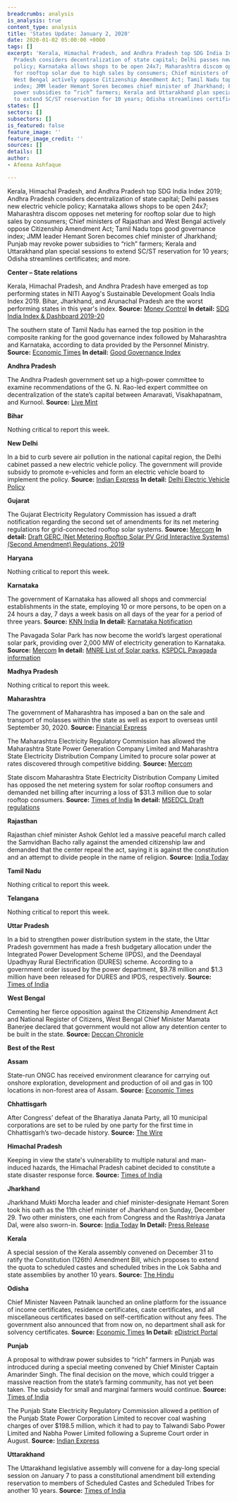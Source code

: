 ```yaml
---
breadcrumbs: analysis
is_analysis: true
content_type: analysis
title: 'States Update: January 2, 2020'
date: 2020-01-02 05:00:00 +0000
tags: []
excerpt: 'Kerala, Himachal Pradesh, and Andhra Pradesh top SDG India Index 2019; Andhra
  Pradesh considers decentralization of state capital; Delhi passes new electric vehicle
  policy; Karnataka allows shops to be open 24x7; Maharashtra discom opposes net metering
  for rooftop solar due to high sales by consumers; Chief ministers of Rajasthan and
  West Bengal actively oppose Citizenship Amendment Act; Tamil Nadu tops good governance
  index; JMM leader Hemant Soren becomes chief minister of Jharkhand; Punjab may revoke
  power subsidies to “rich” farmers; Kerala and Uttarakhand plan special sessions
  to extend SC/ST reservation for 10 years; Odisha streamlines certificates; and more. '
states: []
sectors: []
subsectors: []
is_featured: false
feature_image: ''
feature_image_credit: ''
sources: []
details: []
author:
- Afeena Ashfaque

---
```


Kerala, Himachal Pradesh, and Andhra Pradesh top SDG India Index 2019; Andhra Pradesh considers decentralization of state capital; Delhi passes new electric vehicle policy; Karnataka allows shops to be open 24x7; Maharashtra discom opposes net metering for rooftop solar due to high sales by consumers; Chief ministers of Rajasthan and West Bengal actively oppose Citizenship Amendment Act; Tamil Nadu tops good governance index; JMM leader Hemant Soren becomes chief minister of Jharkhand; Punjab may revoke power subsidies to “rich” farmers; Kerala and Uttarakhand plan special sessions to extend SC/ST reservation for 10 years; Odisha streamlines certificates; and more.

**Center – State relations**

Kerala, Himachal Pradesh, and Andhra Pradesh have emerged as top performing states in NITI Aayog's Sustainable Development Goals India Index 2019. Bihar, Jharkhand, and Arunachal Pradesh are the worst performing states in this year's index. **Source:** [Money Control](https://www.moneycontrol.com/news/india/kerala-himachal-pradesh-andhra-pradesh-lead-performers-in-nitis-sdg-index-4771191.html) **In detail:** [SDG India Index & Dashboard 2019-20](https://niti.gov.in/sites/default/files/2019-12/SDG-India-Index-2.0_27-Dec.pdf)

The southern state of Tamil Nadu has earned the top position in the composite ranking for the good governance index followed by Maharashtra and Karnataka, according to data provided by the Personnel Ministry. **Source:** [Economic Times](https://economictimes.indiatimes.com/news/politics-and-nation/tamil-nadu-tops-good-governance-index-among-big-states-maharashtra-and-karnataka-get-second-third-slot/articleshow/72978601.cms) **In detail:** [Good Governance Index](http://164.100.117.97/WriteReadData/userfiles/GGI%20ppt_GGD_24.12.2019-Final.pptx)

**Andhra Pradesh**

The Andhra Pradesh government set up a high-power committee to examine recommendations of the G. N. Rao-led expert committee on decentralization of the state’s capital between Amaravati, Visakhapatnam, and Kurnool. **Source:** [Live Mint](https://www.livemint.com/news/india/andhra-forms-panel-to-look-into-suggestions-on-decentralization-of-state-capital-11577604896968.html)

**Bihar**

Nothing critical to report this week.

**New Delhi**

In a bid to curb severe air pollution in the national capital region, the Delhi cabinet passed a new electric vehicle policy. The government will provide subsidy to promote e-vehicles and form an electric vehicle board to implement the policy. **Source:** [Indian Express](https://indianexpress.com/article/cities/delhi/delhi-govt-passes-electric-vehicle-policy-to-tackle-air-pollution-5-lakh-evs-to-be-registered-in-5-years-6181542/) **In detail:** [Delhi Electric Vehicle Policy](http://transport.delhi.gov.in/sites/default/files/All-PDF/Electric%20Policy%202018.pdf)

**Gujarat**

The Gujarat Electricity Regulatory Commission has issued a draft notification regarding the second set of amendments for its net metering regulations for grid-connected rooftop solar systems. **Source:** [Mercom](https://mercomindia.com/gujarat-net-metering-rules-rooftop-solar/) **In detail:** [Draft GERC (Net Metering Rooftop Solar PV Grid Interactive Systems) (Second Amendment) Regulations, 2019](https://www.gercin.org/wp-content/uploads/2019/12/Draft-Notification_for-Net-Metering-Regulation_181219.final_.pdf)

**Haryana**

Nothing critical to report this week.

**Karnataka**

The government of Karnataka has allowed all shops and commercial establishments in the state, employing 10 or more persons, to be open on a 24 hours a day, 7 days a week basis on all days of the year for a period of three years. **Source:** [KNN India](https://knnindia.co.in/news/newsdetails/state/karnataka-govt-gives-nod-to-open-shops-24x7-for-3-years) **In detail:** [Karnataka Notification](https://www.rai.net.in/E-Mailers/Advocacy-update/24x7-store-opening-permission-Karnataka.pdf)

The Pavagada Solar Park has now become the world’s largest operational solar park, providing over 2,000 MW of electricity generation to Karnataka. **Source:** [Mercom](https://mercomindia.com/karnatakas-pavagada-solar-operational/) **In detail:** [MNRE List of Solar parks](https://mnre.gov.in/scheme-documents), [KSPDCL Pavagada information](http://kspdcl.in/Aboutus_kan.htm)

**Madhya Pradesh**

Nothing critical to report this week.

**Maharashtra**

The government of Maharashtra has imposed a ban on the sale and transport of molasses within the state as well as export to overseas until September 30, 2020. **Source:** [Financial Express](https://www.financialexpress.com/industry/maharashtra-bans-export-of-molasses/1806018/)

The Maharashtra Electricity Regulatory Commission has allowed the Maharashtra State Power Generation Company Limited and Maharashtra State Electricity Distribution Company Limited to procure solar power at rates discovered through competitive bidding. **Source:** [Mercom](https://mercomindia.com/maharashtra-approves-tariff-50-mw-solar-projects/)

State discom Maharashtra State Electricity Distribution Company Limited has opposed the net metering system for solar rooftop consumers and demanded net billing after incurring a loss of $31.3 million due to solar rooftop consumers. **Source:** [Times of India](https://timesofindia.indiatimes.com/city/nagpur/msedcl-claims-loss-due-to-solar-rooftop/articleshow/72971489.cms) **In detail:** [MSEDCL Draft regulations](https://www.mahadiscom.in/wp-content/uploads/2019/11/26.10.2019-Draft-MERC-Grid-Interactive-Rooftop-RE-Generating-Systems-Regulations-2019.pdf)

**Rajasthan**

Rajasthan chief minister Ashok Gehlot led a massive peaceful march called the Samvidhan Bacho rally against the amended citizenship law and demanded that the center repeal the act, saying it is against the constitution and an attempt to divide people in the name of religion. **Source:** [India Today](https://www.indiatoday.in/india/story/caa-nrc-protests-rajasthan-nearly-3-lakh-carry-out-peaceful-march-1630590-2019-12-22)

**Tamil Nadu**

Nothing critical to report this week.

**Telangana**

Nothing critical to report this week.

**Uttar Pradesh**

In a bid to strengthen power distribution system in the state, the Uttar Pradesh government has made a fresh budgetary allocation under the Integrated Power Development Scheme (IPDS), and the Deendayal Upadhyay Rural Electrification (DURES) scheme. According to a government order issued by the power department, $9.78 million and $1.3 million have been released for DURES and IPDS, respectively. **Source:** [Times of India](https://timesofindia.indiatimes.com/city/lucknow/more-funds-for-discoms-to-light-up-entire-uttar-pradesh/articleshowprint/73023760.cms)

**West Bengal**

Cementing her fierce opposition against the Citizenship Amendment Act and National Register of Citizens, West Bengal Chief Minister Mamata Banerjee declared that government would not allow any detention center to be built in the state. **Source:** [Deccan Chronicle](https://www.deccanchronicle.com/nation/politics/281219/mamata-banerjee-says-will-not-allow-detention-centre-in-west-bengal.html)

**Best of the Rest**

**Assam**

State-run ONGC has received environment clearance for carrying out onshore exploration, development and production of oil and gas in 100 locations in non-forest area of Assam. **Source:** [Economic Times](https://energy.economictimes.indiatimes.com/news/oil-and-gas/ongc-gets-green-nod-for-rs-3500-cr-project-in-assam/72981386)

**Chhattisgarh**

After Congress’ defeat of the Bharatiya Janata Party, all 10 municipal corporations are set to be ruled by one party for the first time in Chhattisgarh’s two-decade history. **Source:** [The Wire](https://thewire.in/politics/congress-sweeps-civic-body-elections-in-chhattisgarh)

**Himachal Pradesh**

Keeping in view the state's vulnerability to multiple natural and man-induced hazards, the Himachal Pradesh cabinet decided to constitute a state disaster response force. **Source:** [Times of India](https://timesofindia.indiatimes.com/city/shimla/hp-cabinet-decides-to-constitute-states-own-disaster-response-force/articleshow/73012761.cms)

**Jharkhand**

Jharkhand Mukti Morcha leader and chief minister-designate Hemant Soren took his oath as the 11th chief minister of Jharkhand on Sunday, December 29. Two other ministers, one each from Congress and the Rashtriya Janata Dal, were also sworn-in. **Source:** [India Today](https://www.indiatoday.in/india/story/jharkhand-chief-minister-oath-taking-hemant-soren-swearing-in-ceremony-live-updates-december-29-1632295-2019-12-29) **In Detail:** [Press Release](http://prdjharkhand.in/view_press_release_photo.php?prid=24572)

**Kerala**

A special session of the Kerala assembly convened on December 31 to ratify the Constitution (126th) Amendment Bill, which proposes to extend the quota to scheduled castes and scheduled tribes in the Lok Sabha and state assemblies by another 10 years. **Source:** [The Hindu](https://www.thehindu.com/news/national/kerala/special-session-of-kerala-assembly-on-december-31/article30425898.ece)

**Odisha**

Chief Minister Naveen Patnaik launched an online platform for the issuance of income certificates, residence certificates, caste certificates, and all miscellaneous certificates based on self-certification without any fees. The government also announced that from now on, no department shall ask for solvency certificates. **Source:** [Economic Times](https://economictimes.indiatimes.com/news/politics-and-nation/odisha-govt-launches-online-platform-for-issuance-of-certificates/articleshow/73013504.cms) **In Detail:** [eDistrict Portal](https://edistrict.odisha.gov.in/)

**Punjab**

A proposal to withdraw power subsides to “rich” farmers in Punjab was introduced during a special meeting convened by Chief Minister Captain Amarinder Singh. The final decision on the move, which could trigger a massive reaction from the state’s farming community, has not yet been taken. The subsidy for small and marginal farmers would continue. **Source:** [Times of India](https://timesofindia.indiatimes.com/india/punjab-may-withdraw-power-subsidy-to-large-farmers/articleshowprint/73013097.cms)

The Punjab State Electricity Regulatory Commission allowed a petition of the Punjab State Power Corporation Limited to recover coal washing charges of over $198.5 million, which it had to pay to Talwandi Sabo Power Limited and Nabha Power Limited following a Supreme Court order in August. **Source:** [Indian Express](https://indianexpress.com/article/india/punjab-electricity-rates-likely-to-rise-again-as-additional-costs-to-be-recovered-from-consumers-6185442/)

**Uttarakhand**

The Uttarakhand legislative assembly will convene for a day-long special session on January 7 to pass a constitutional amendment bill extending reservation to members of Scheduled Castes and Scheduled Tribes for another 10 years. **Source:** [Times of India](https://timesofindia.indiatimes.com/city/dehradun/uttarakhand-assembly-to-convene-special-session-on-jan-7/articleshow/73000064.cms)